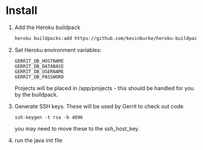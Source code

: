 # Install

1. Add the Heroku buildpack

    ```bash
    heroku buildpacks:add https://github.com/kevinburke/heroku-buildpack-gerrit-runner
    ```

2. Set Heroku environment variables:

    ```
    GERRIT_DB_HOSTNAME
    GERRIT_DB_DATABASE
    GERRIT_DB_USERNAME
    GERRIT_DB_PASSWORD
    ```

    Projects will be placed in /app/projects - this should be handled for you by
    the buildpack.

3. Generate SSH keys. These will be used by Gerrit to check out code

    ```
    ssh-keygen -t rsa -b 4096
    ```

    you may need to move these to the ssh_host_key.

4. run the java init file
